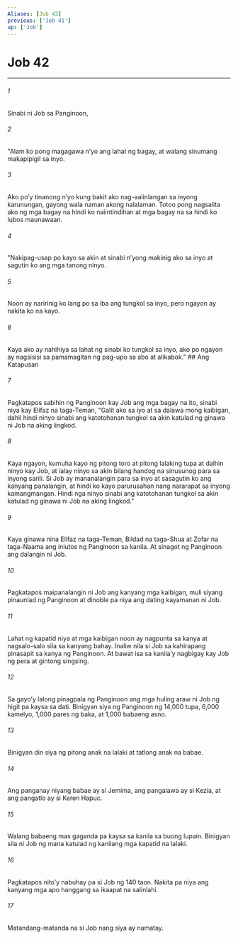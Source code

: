 ```yaml
---
Aliases: [Job 42]
previous: ['Job 41']
up: ['Job']
---
```

# Job 42

***






















###### 1 










Sinabi ni Job sa Panginoon, 





















###### 2 










"Alam ko pong magagawa nʼyo ang lahat ng bagay, at walang sinumang makapipigil sa inyo. 





















###### 3 










Ako poʼy tinanong nʼyo kung bakit ako nag-aalinlangan sa inyong karunungan, gayong wala naman akong nalalaman. Totoo pong nagsalita ako ng mga bagay na hindi ko naiintindihan at mga bagay na sa hindi ko lubos maunawaan. 





















###### 4 










"Nakipag-usap po kayo sa akin at sinabi nʼyong makinig ako sa inyo at sagutin ko ang mga tanong ninyo. 





















###### 5 










Noon ay naririnig ko lang po sa iba ang tungkol sa inyo, pero ngayon ay nakita ko na kayo. 





















###### 6 










Kaya ako ay nahihiya sa lahat ng sinabi ko tungkol sa inyo, ako po ngayon ay nagsisisi sa pamamagitan ng pag-upo sa abo at alikabok." ## Ang Katapusan 





















###### 7 










Pagkatapos sabihin ng Panginoon kay Job ang mga bagay na ito, sinabi niya kay Elifaz na taga-Teman, "Galit ako sa iyo at sa dalawa mong kaibigan, dahil hindi ninyo sinabi ang katotohanan tungkol sa akin katulad ng ginawa ni Job na aking lingkod. 





















###### 8 










Kaya ngayon, kumuha kayo ng pitong toro at pitong lalaking tupa at dalhin ninyo kay Job, at ialay ninyo sa akin bilang handog na sinusunog para sa inyong sarili. Si Job ay mananalangin para sa inyo at sasagutin ko ang kanyang panalangin, at hindi ko kayo parurusahan nang nararapat sa inyong kamangmangan. Hindi nga ninyo sinabi ang katotohanan tungkol sa akin katulad ng ginawa ni Job na aking lingkod." 





















###### 9 










Kaya ginawa nina Elifaz na taga-Teman, Bildad na taga-Shua at Zofar na taga-Naama ang iniutos ng Panginoon sa kanila. At sinagot ng Panginoon ang dalangin ni Job. 





















###### 10 










Pagkatapos maipanalangin ni Job ang kanyang mga kaibigan, muli siyang pinaunlad ng Panginoon at dinoble pa niya ang dating kayamanan ni Job. 





















###### 11 










Lahat ng kapatid niya at mga kaibigan noon ay nagpunta sa kanya at nagsalo-salo sila sa kanyang bahay. Inaliw nila si Job sa kahirapang pinasapit sa kanya ng Panginoon. At bawat isa sa kanilaʼy nagbigay kay Job ng pera at gintong singsing. 





















###### 12 










Sa gayoʼy lalong pinagpala ng Panginoon ang mga huling araw ni Job ng higit pa kaysa sa dati. Binigyan siya ng Panginoon ng 14,000 tupa, 6,000 kamelyo, 1,000 pares ng baka, at 1,000 babaeng asno. 





















###### 13 










Binigyan din siya ng pitong anak na lalaki at tatlong anak na babae. 





















###### 14 










Ang panganay niyang babae ay si Jemima, ang pangalawa ay si Kezia, at ang pangatlo ay si Keren Hapuc. 





















###### 15 










Walang babaeng mas gaganda pa kaysa sa kanila sa buong lupain. Binigyan sila ni Job ng mana katulad ng kanilang mga kapatid na lalaki. 





















###### 16 










Pagkatapos nitoʼy nabuhay pa si Job ng 140 taon. Nakita pa niya ang kanyang mga apo hanggang sa ikaapat na salinlahi. 





















###### 17 










Matandang-matanda na si Job nang siya ay namatay.
